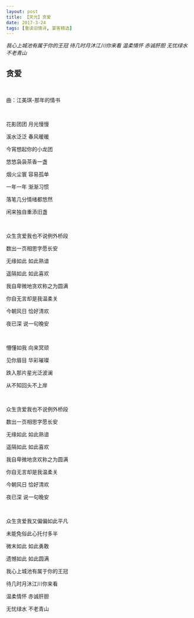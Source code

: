 ```yaml
---
layout: post
title: 【天光】贪爱
date: 2017-3-24
tags: [重读旧情诗, 宴客精选]
---
```


*我心上城池有属于你的王冠 待几时月沐江川你来看 温柔情怀 赤诚肝胆 无忧绿水 不老青山*

## 贪爱

<br>

曲：江美琪-那年的情书

<br>

花影团团 月光慢慢

溪水泛泛 春风暖暖

今宵想起你的小龙团

悠悠袅袅茶香一盏

烟火尘寰 容易孤单

一年一年 渐渐习惯

落笔几分情绪都悠然

闲来独自重添旧盏

<br>

众生贪爱我也不说例外桥段

数出一页相思字愿长安

无缘如此 如此熟谙

遥隔如此 如此喜欢

我自卑微地贪欢称之为圆满

你自无言却是我温柔关

今朝风日 恰好清欢

夜已深 说一句晚安

<br>

懵懂如我 向来冥顽

见你眉目 华彩璀璨

跌入那片星光泛波澜

从不知回头不上岸

<br>

众生贪爱我也不说例外桥段

数出一页相思字愿长安

无缘如此 如此熟谙

遥隔如此 如此喜欢

我自卑微地贪欢称之为圆满

你自无言却是我温柔关

今朝风日 恰好清欢

夜已深 说一句晚安

<br>

众生贪爱我又偏偏如此平凡

未能免俗此心托付多半

微末如此 如此勇敢

遗憾如此 如此圆满

我心上城池有属于你的王冠

待几时月沐江川你来看

温柔情怀 赤诚肝胆

无忧绿水 不老青山

<br>
<br>
